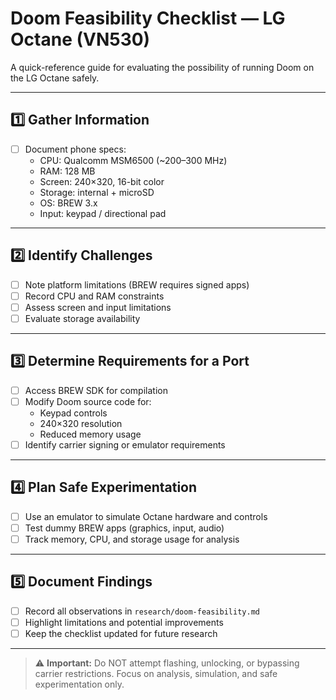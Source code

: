# Doom Feasibility Checklist — LG Octane (VN530)

A quick-reference guide for evaluating the possibility of running Doom on the LG Octane safely.

---

## 1️⃣ Gather Information
- [ ] Document phone specs:
  - CPU: Qualcomm MSM6500 (~200–300 MHz)  
  - RAM: 128 MB  
  - Screen: 240×320, 16-bit color  
  - Storage: internal + microSD  
  - OS: BREW 3.x  
  - Input: keypad / directional pad

---

## 2️⃣ Identify Challenges
- [ ] Note platform limitations (BREW requires signed apps)  
- [ ] Record CPU and RAM constraints  
- [ ] Assess screen and input limitations  
- [ ] Evaluate storage availability

---

## 3️⃣ Determine Requirements for a Port
- [ ] Access BREW SDK for compilation  
- [ ] Modify Doom source code for:
  - Keypad controls  
  - 240×320 resolution  
  - Reduced memory usage  
- [ ] Identify carrier signing or emulator requirements

---

## 4️⃣ Plan Safe Experimentation
- [ ] Use an emulator to simulate Octane hardware and controls  
- [ ] Test dummy BREW apps (graphics, input, audio)  
- [ ] Track memory, CPU, and storage usage for analysis

---

## 5️⃣ Document Findings
- [ ] Record all observations in `research/doom-feasibility.md`  
- [ ] Highlight limitations and potential improvements  
- [ ] Keep the checklist updated for future research

---

> ⚠️ **Important:** Do NOT attempt flashing, unlocking, or bypassing carrier restrictions. Focus on analysis, simulation, and safe experimentation only.
